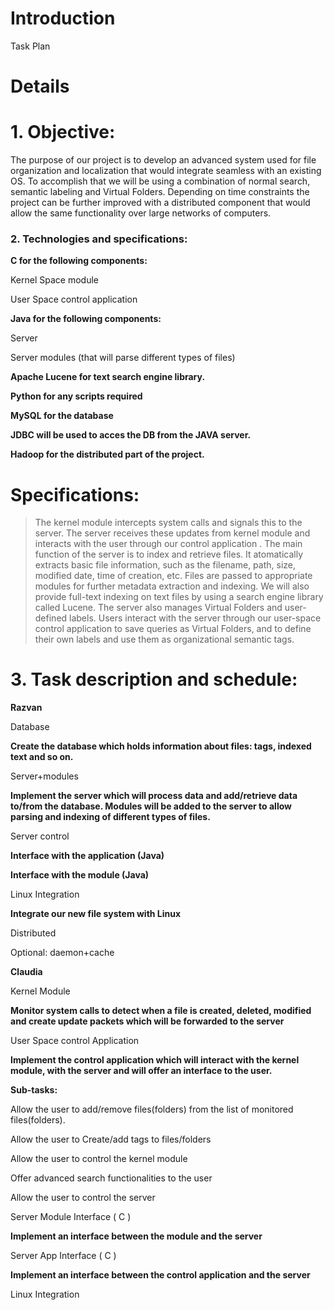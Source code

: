 # Introduction #

Task Plan

# Details #


# 1. Objective: #
The purpose of our project is to develop an advanced system used for file organization and localization that would integrate seamless with an existing OS. To accomplish that we will be using a combination of normal search, semantic labeling and Virtual Folders. Depending on time constraints the project can be further improved with a distributed component that would allow the same functionality over large networks of computers.

### 2. Technologies and specifications: ###
**C for the following components:**

 Kernel Space module

 User Space control application

**Java for the following components:**

 Server

 Server modules (that will parse different types of files)

**Apache Lucene for text search engine library.**

**Python for any scripts required**

**MySQL for the database**

**JDBC will be used to acces the DB from the JAVA server.**

**Hadoop for the distributed part of the project.**


# Specifications: #
> The kernel module intercepts system calls and signals this to the server. The server receives these updates from kernel module and interacts with the user through our control application . The main function of the server is to index and retrieve files. It atomatically extracts basic file information, such as the filename, path, size, modified date, time of creation, etc. Files are passed to appropriate modules for further metadata extraction and indexing. We will also provide full-text indexing on text files by using a search engine library called Lucene. The server also manages Virtual Folders and user-defined labels. Users interact with the server through our user-space control application to save queries as Virtual Folders, and to define their own labels and use them as organizational semantic tags.


# 3. Task description and schedule: #

**Razvan**

 Database

**Create the database which holds information about files: tags, indexed text and so on.**

 Server+modules

**Implement the server which will process data and add/retrieve data to/from the database. Modules will be added to the server to allow parsing and indexing of different types of files.**

 Server control

**Interface with the application (Java)**

**Interface with the module (Java)**

 Linux Integration

**Integrate our new file system with Linux**

 Distributed

Optional: daemon+cache


**Claudia**

 Kernel Module

**Monitor system calls to detect when a file is created, deleted, modified and create update packets which will be forwarded to the server**

 User Space control Application

**Implement the control application which will interact with the kernel module, with the server and will offer an interface to the user.**

**Sub-tasks:**

 Allow the user to add/remove files(folders) from the list of monitored
files(folders).

 Allow the user to Create/add tags to files/folders

 Allow the user to control the kernel module

 Offer advanced search functionalities to the user

 Allow the user to control the server

 Server Module Interface ( C )

**Implement an interface between the module and the server**

 Server App Interface ( C )

**Implement an interface between the control application and the server**

 Linux Integration

